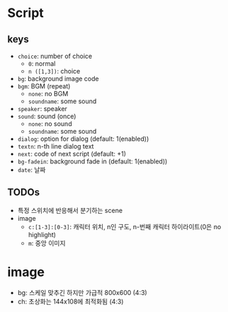 # Script
## keys
- `choice`: number of choice
  - `0`: normal
  - `n ([1,3])`: choice
- `bg`: background image code
- `bgm`: BGM (repeat)
  - `none`: no BGM
  - `soundname`: some sound
- `speaker`: speaker
- `sound`: sound (once)
  - `none`: no sound
  - `soundname`: some sound
- `dialog`: option for dialog (default: 1(enabled))
- `textn`: n-th line dialog text 
- `next`: code of next script (default: +1)
- `bg-fadein`: background fade in (default: 1(enabled))
- `date`: 날짜
  
## TODOs
- 특정 스위치에 반응해서 분기하는 scene
- image
  - `c:[1-3]:[0-3]`: 캐릭터 위치, n인 구도, n-번째 캐릭터 하이라이트(0은 no highlight)
  - `m`: 중앙 이미지

# image
- bg: 스케일 맞추긴 하지만 가급적 800x600 (4:3)
- ch: 초상화는 144x108에 최적화됨 (4:3)